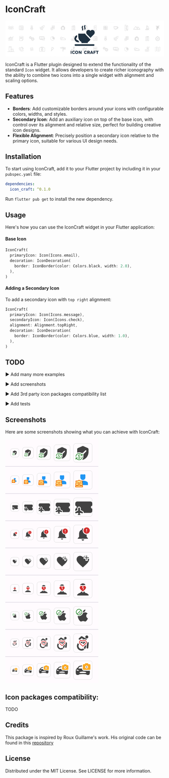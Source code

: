 # IconCraft

![](example/assets/banner.png)

IconCraft is a Flutter plugin designed to extend the functionality of the standard `Icon` widget. It allows developers to create richer iconography with the ability to combine two icons into a single widget with alignment and scaling options.

## Features

- **Borders**: Add customizable borders around your icons with configurable colors, widths, and styles.
- **Secondary Icon**: Add an auxiliary icon on top of the base icon, with control over its alignment and relative size, perfect for building creative icon designs.
- **Flexible Alignment**: Precisely position a secondary icon relative to the primary icon, suitable for various UI design needs.

## Installation

To start using IconCraft, add it to your Flutter project by including it in your `pubspec.yaml` file:

```yaml
dependencies:
  icon_craft: ^0.1.0
```

Run `flutter pub get` to install the new dependency.

## Usage
Here's how you can use the IconCraft widget in your Flutter application:

#### Base Icon

```dart
IconCraft(
  primaryIcon: Icon(Icons.email),
  decoration: IconDecoration(
    border: IconBorder(color: Colors.black, width: 2.0),
  ),
)
```

#### Adding a Secondary Icon

To add a secondary icon with `top right` alignment:

```dart
IconCraft(
  primaryIcon: Icon(Icons.message),
  secondaryIcon: Icon(Icons.check),
  alignment: Alignment.topRight,
  decoration: IconDecoration(
    border: IconBorder(color: Colors.blue, width: 1.0),
  ),
)
```

## TODO

▶️ Add many more examples

▶️ Add screenshots

▶️ Add 3rd party icon packages compatibility list

▶️ Add tests


## Screenshots
Here are some screenshots showing what you can achieve with IconCraft:

![](example/assets/example01.png)

## Icon packages compatibility:

TODO

## Credits

This package is inspired by Roux Guillame's work. His original code can be found in this [repository](https://pub.dev/packages/icon_decoration)

## License

Distributed under the MIT License. See LICENSE for more information.